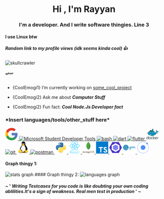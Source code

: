 <h1 align="center">Hi , I'm Rayyan </h1>
<h3 align="center">I'm a developer. And I write software thingies. Line 3 </h3> 

#### I use Linux btw

                                                                           
##### Random link to my profile views (idk seems kinda cool) 👍
<p align="left"> <img src="https://komarev.com/ghpvc/?username=skullcrawler&label=Profile%20views&color=0e75b6&style=flat" alt="skullcrawler" /> </p>

##### ᵂʰᵃᵗ

- {CoolEmogi1} I’m currently working on [some_cool_project](https://github.com/skullcrawler/deviddy_backend)

- {CoolEmogi2} Ask me about ***Computer Stuff***

- {CoolEmogi2} Fun fact: ***Cool Node.Js Developer fact***


<h3 align="left">*Insert languages/tools/other_stuff here*</h3>
<p align="left">
<a href="https://developers.google.com" target="_blank" rel="noreferrer"> <img src="https://raw.githubusercontent.com/devicons/devicon/master/icons/google/google-original.svg" alt="Google Developer" width="40" height="40"/> </a>
<a href="https://studentpartners.microsoft.com" target="_blank" rel="noreferrer"> <img src="https://www.vectorlogo.zone/logos/microsoft/microsoft-icon.svg" alt="Microsoft Student Developer Tools" width="40" height="40"/> </a>
<a href="https://www.gnu.org/software/bash" target="_blank" rel="noreferrer"> <img src="https://www.vectorlogo.zone/logos/gnu_bash/gnu_bash-icon.svg" alt="bash" width="40" height="40"/> </a> 
<a href="https://dart.dev" target="_blank" rel="noreferrer"> <img src="https://www.vectorlogo.zone/logos/dartlang/dartlang-icon.svg" alt="dart" width="40" height="40"/> </a> 
<a href="https://flutter.dev" target="_blank" rel="noreferrer"> <img src="https://www.vectorlogo.zone/logos/flutterio/flutterio-icon.svg" alt="flutter" width="40" height="40"/> </a>
  <a href="https://www.docker.com" target="_blank" rel="noreferrer"> <img src="https://raw.githubusercontent.com/devicons/devicon/master/icons/docker/docker-original-wordmark.svg" alt="docker" width="40" height="40"/> </a> 
<a href="https://git-scm.com/" target="_blank" rel="noreferrer"> <img src="https://www.vectorlogo.zone/logos/git-scm/git-scm-icon.svg" alt="git" width="40" height="40"/> </a>
<a href="https://www.linux.org" target="_blank" rel="noreferrer"> <img src="https://raw.githubusercontent.com/devicons/devicon/master/icons/linux/linux-original.svg" alt="linux" width="40" height="40"/> </a>
<a href="https://postman.com" target="_blank" rel="noreferrer"> <img src="https://www.vectorlogo.zone/logos/getpostman/getpostman-icon.svg" alt="postman" width="40" height="40"/> </a>
<a href="https://www.python.org" target="_blank" rel="noreferrer"> <img src="https://raw.githubusercontent.com/devicons/devicon/master/icons/python/python-original.svg" alt="python" width="40" height="40"/> </a>
<a href="https://reactjs.org" target="_blank" rel="noreferrer"> <img src="https://raw.githubusercontent.com/devicons/devicon/master/icons/react/react-original-wordmark.svg" alt="React.js" width="40" height="40"/> </a>
<a href="https://www.mongodb.com" target="_blank" rel="noreferrer"> <img src="https://raw.githubusercontent.com/devicons/devicon/master/icons/mongodb/mongodb-original-wordmark.svg" alt="MongoDB" width="40" height="40"/> </a>
<a href="https://www.typescriptlang.org" target="_blank" rel="noreferrer"> <img src="https://raw.githubusercontent.com/devicons/devicon/master/icons/typescript/typescript-original.svg" alt="TypeScript" width="40" height="40"/> </a>
<a href="https://eslint.org" target="_blank" rel="noreferrer"> <img src="https://raw.githubusercontent.com/devicons/devicon/master/icons/eslint/eslint-original.svg" alt="ESLint" width="40" height="40"/> </a>
<a href="https://yarnpkg.com" target="_blank" rel="noreferrer"> <img src="https://raw.githubusercontent.com/devicons/devicon/master/icons/yarn/yarn-original-wordmark.svg" alt="Yarn" width="40" height="40"/> </a>
<a href="https://ionicframework.com" target="_blank" rel="noreferrer"> <img src="https://raw.githubusercontent.com/devicons/devicon/master/icons/ionic/ionic-original.svg" alt="Ionic" width="40" height="40"/> </a>
</p>

#### Graph thingy 1:
<img src="https://github-readme-stats.vercel.app/api?username=skullcrawler&hide_title=false&hide_rank=false&show_icons=true&include_all_commits=true&count_private=true&disable_animations=false&theme=dracula&locale=en&hide_border=false" height="150" alt="stats graph" />
#### Graph thingy 2:
<img src="https://github-readme-stats.vercel.app/api/top-langs?username=skullcrawler&locale=en&hide_title=false&layout=compact&card_width=320&langs_count=5&theme=dracula&hide_border=false" height="150" alt="languages graph" />

#### ~ ' ***Writing Testcases for you code is like doubting your own coding ablilities.It's a sign of weakness. Real men test in production*** ' ~
